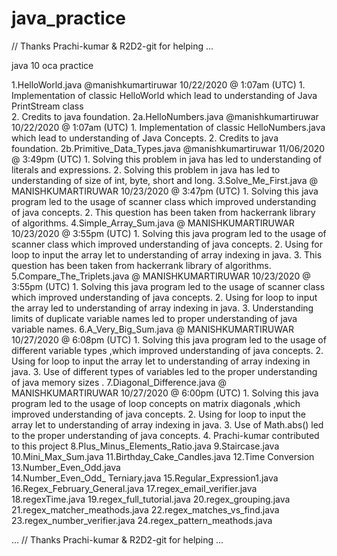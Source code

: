 # java_practice
// Thanks Prachi-kumar & R2D2-git for helping ... 


java  10 oca
 practice 



1.HelloWorld.java
         @manishkumartiruwar 10/22/2020 @ 1:07am (UTC)
        1. Implementation of classic HelloWorld which lead to understanding of Java   PrintStream  class   
        2. Credits to java foundation.
2a.HelloNumbers.java
        @manishkumartiruwar 10/22/2020 @ 1:07am (UTC)
       1. Implementation of classic HelloNumbers.java  which lead to understanding of Java    Concepts.
       2. Credits to java foundation.
2b.Primitive_Data_Types.java
        @manishkumartiruwar  11/06/2020 @ 3:49pm (UTC)
         1. Solving this problem in java has led to understanding of literals and expressions.
         2. Solving this problem in java has led to understanding of size of int, byte, short and long.
3.Solve_Me_First.java
        @ MANISHKUMARTIRUWAR 10/23/2020 @ 3:47pm (UTC)
         1. Solving this java program led to the usage of scanner class which improved understanding of java concepts.
         2. This question has been taken from hackerrank library of algorithms.
4.Simple_Array_Sum.java
        @ MANISHKUMARTIRUWAR 10/23/2020 @ 3:55pm (UTC)
        1. Solving this java program led to the usage of scanner class which improved understanding of java concepts.
        2.  Using for loop to input the array  let to understanding of array indexing in java.
        3. This question has been taken from hackerrank library of algorithms.
5.Compare_The_Triplets.java
        @ MANISHKUMARTIRUWAR 10/23/2020 @ 3:55pm (UTC)
        1. Solving this java program led to the usage of scanner class which improved understanding of java concepts.
        2.  Using for loop to input the array  led to understanding of array indexing in java.
        3. Understanding limits of  duplicate variable names led to proper understanding of java variable names.
6.A_Very_Big_Sum.java
        @ MANISHKUMARTIRUWAR 10/27/2020 @ 6:08pm (UTC)
        1. Solving this java program led to the usage of different variable types ,which improved understanding of java concepts.
        2.  Using for loop to input the array  let to understanding of array indexing in java.
        3.  Use of  different types of variables  led to the proper understanding of java  memory  sizes .
7.Diagonal_Difference.java
        @ MANISHKUMARTIRUWAR 10/27/2020 @ 6:00pm (UTC)
        1. Solving this java program led to the usage of  loop concepts on matrix diagonals ,which improved understanding of java concepts.
        2.  Using for loop to input the array  let to understanding of array indexing in java.
        3.  Use of  Math.abs() led to the proper understanding of java  concepts.
        4.   Prachi-kumar contributed to this project
8.Plus_Minus_Elements_Ratio.java
9.Staircase.java
10.Mini_Max_Sum.java
11.Birthday_Cake_Candles.java
12.Time Conversion
13.Number_Even_Odd.java    
14.Number_Even_Odd_ Terniary.java
15.Regular_Expression1.java
16.Regex_February_General.java 
17.regex_email_verifier.java
18.regexTime.java
19.regex_full_tutorial.java
20.regex_grouping.java
21.regex_matcher_meathods.java
22.regex_matches_vs_find.java
23.regex_number_verifier.java
24.regex_pattern_meathods.java

...
// Thanks Prachi-kumar & R2D2-git for helping ... 

